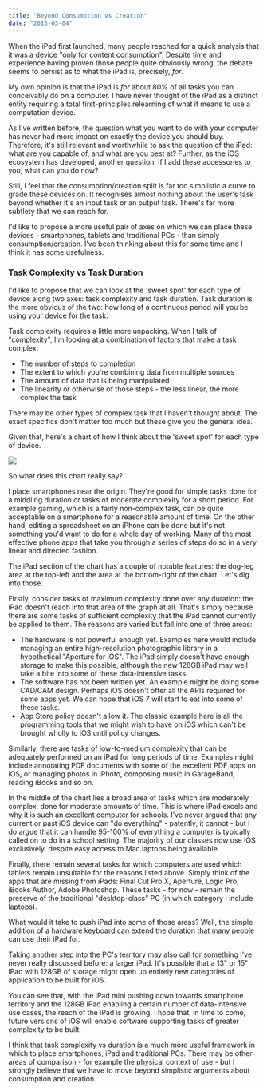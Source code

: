 ```yaml
---
title: "Beyond Consumption vs Creation"
date: "2013-03-04"
---
```


When the iPad first launched, many people reached for a quick analysis that it was a device "only for content consumption". Despite time and experience having proven those people quite obviously wrong, the debate seems to persist as to what the iPad is, precisely, _for_.

My own opinion is that the iPad is _for_ about 80% of all tasks you can conceivably do on a computer. I have never thought of the iPad as a distinct entity requiring a total first-principles relearning of what it means to use a computation device.

As I've written before, the question what you want to do with your computer has never had more impact on exactly the device you should buy. Therefore, it's still relevant and worthwhile to ask the question of the iPad: what are you capable of, and what are you best at? Further, as the iOS ecosystem has developed, another question: if I add these accessories to you, what can you do now?

Still, I feel that the consumption/creation split is far too simplistic a curve to grade these devices on. It recognises almost nothing about the user's task beyond whether it's an input task or an output task. There's far more subtlety that we can reach for.

I'd like to propose a more useful pair of axes on which we can place these devices - smartphones, tablets and traditional PCs - than simply consumption/creation. I've been thinking about this for some time and I think it has some usefulness.

### Task Complexity vs Task Duration

I'd like to propose that we can look at the 'sweet spot' for each type of device along two axes: task complexity and task duration. Task duration is the more obvious of the two: how long of a continuous period will you be using your device for the task.

Task complexity requires a little more unpacking. When I talk of "complexity", I'm looking at a combination of factors that make a task complex:

- The number of steps to completion
- The extent to which you're combining data from multiple sources
- The amount of data that is being manipulated
- The linearity or otherwise of those steps - the less linear, the more complex the task

There may be other types of complex task that I haven't thought about. The exact specifics don't matter too much but these give you the general idea.

Given that, here's a chart of how I think about the 'sweet spot' for each type of device.

![](https://static.squarespace.com/static/5005914284aed5ec11c2d2e5/52bf3972e4b02db35e3ac342/52bf3972e4b02db35e3ad1fd/1362395973019/1000w/ConsumptionCreation.png)

So what does this chart really say?

I place smartphones near the origin. They're good for simple tasks done for a middling duration or tasks of moderate complexity for a short period. For example gaming, which is a fairly non-complex task, can be quite acceptable on a smartphone for a reasonable amount of time. On the other hand, editing a spreadsheet on an iPhone can be done but it's not something you'd want to do for a whole day of working. Many of the most effective phone apps that take you through a series of steps do so in a very linear and directed fashion.

The iPad section of the chart has a couple of notable features: the dog-leg area at the top-left and the area at the bottom-right of the chart. Let's dig into those.

Firstly, consider tasks of maximum complexity done over any duration: the iPad doesn't reach into that area of the graph at all. That's simply because there are some tasks of sufficient complexity that the iPad cannot currently be applied to them. The reasons are varied but fall into one of three areas:

- The hardware is not powerful enough yet. Examples here would include managing an entire high-resolution photographic library in a hypothetical "Aperture for iOS". The iPad simply doesn't have enough storage to make this possible, although the new 128GB iPad may well take a bite into some of these data-intensive tasks.
- The software has not been written yet. An example might be doing some CAD/CAM design. Perhaps iOS doesn't offer all the APIs required for some apps yet. We can hope that iOS 7 will start to eat into some of these tasks.
- App Store policy doesn't allow it. The classic example here is all the programming tools that we might wish to have on iOS which can't be brought wholly to iOS until policy changes.

Similarly, there are tasks of low-to-medium complexity that can be adequately performed on an iPad for long periods of time. Examples might include annotating PDF documents with some of the excellent PDF apps on iOS, or managing photos in iPhoto, composing music in GarageBand, reading iBooks and so on.

In the middle of the chart lies a broad area of tasks which are moderately complex, done for moderate amounts of time. This is where iPad excels and why it is such an excellent computer for schools. I've never argued that any current or past iOS device can "do everything" - patently, it cannot - but I do argue that it can handle 95-100% of everything a computer is typically called on to do in a school setting. The majority of our classes now use iOS exclusively, despite easy access to Mac laptops being available.

Finally, there remain several tasks for which computers are used which tablets remain unsuitable for the reasons listed above. Simply think of the apps that are missing from iPads: Final Cut Pro X, Aperture, Logic Pro, iBooks Author, Adobe Photoshop. These tasks - for now - remain the preserve of the traditional "desktop-class" PC (in which category I include laptops).

What would it take to push iPad into some of those areas? Well, the simple addition of a hardware keyboard can extend the duration that many people can use their iPad for.

Taking another step into the PC's territory may also call for something I've never really discussed before: a larger iPad. It's possible that a 13" or 15" iPad with 128GB of storage might open up entirely new categories of application to be built for iOS.

You can see that, with the iPad mini pushing down towards smartphone territory and the 128GB iPad enabling a certain number of data-intensive use cases, the reach of the iPad is growing. I hope that, in time to come, future versions of iOS will enable software supporting tasks of greater complexity to be built.

I think that task complexity vs duration is a much more useful framework in which to place smartphones, iPad and traditional PCs. There may be other areas of comparison - for example the physical context of use - but I strongly believe that we have to move beyond simplistic arguments about consumption and creation.
